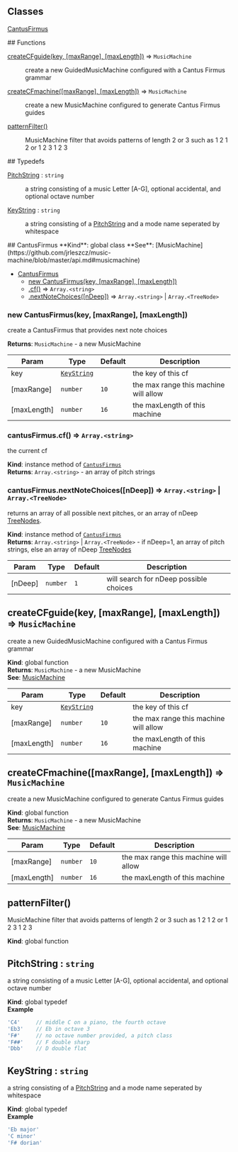## Classes
<dl>
<dt><a href="#CantusFirmus">CantusFirmus</a></dt>
<dd></dd>
</dl>
## Functions
<dl>
<dt><a href="#createCFguide">createCFguide(key, [maxRange], [maxLength])</a> ⇒ <code>MusicMachine</code></dt>
<dd><p>create a new GuidedMusicMachine configured with a Cantus Firmus grammar</p>
</dd>
<dt><a href="#createCFmachine">createCFmachine([maxRange], [maxLength])</a> ⇒ <code>MusicMachine</code></dt>
<dd><p>create a new MusicMachine configured to generate Cantus Firmus guides</p>
</dd>
<dt><a href="#patternFilter">patternFilter()</a></dt>
<dd><p>MusicMachine filter that avoids patterns of length 2 or 3
such as 1 2 1 2 or 1 2 3 1 2 3</p>
</dd>
</dl>
## Typedefs
<dl>
<dt><a href="#PitchString">PitchString</a> : <code>string</code></dt>
<dd><p>a string consisting of a music Letter [A-G], optional accidental,
                                and optional octave number</p>
</dd>
<dt><a href="#KeyString">KeyString</a> : <code>string</code></dt>
<dd><p>a string consisting of a <a href="#PitchString">PitchString</a> and a mode name
                              seperated by whitespace</p>
</dd>
</dl>
<a name="CantusFirmus"></a>
## CantusFirmus
**Kind**: global class  
**See**: [MusicMachine](https://github.com/jrleszcz/music-machine/blob/master/api.md#musicmachine)  

* [CantusFirmus](#CantusFirmus)
  * [new CantusFirmus(key, [maxRange], [maxLength])](#new_CantusFirmus_new)
  * [.cf()](#CantusFirmus+cf) ⇒ <code>Array.&lt;string&gt;</code>
  * [.nextNoteChoices([nDeep])](#CantusFirmus+nextNoteChoices) ⇒ <code>Array.&lt;string&gt;</code> &#124; <code>Array.&lt;TreeNode&gt;</code>

<a name="new_CantusFirmus_new"></a>
### new CantusFirmus(key, [maxRange], [maxLength])
create a CantusFirmus that provides next note choices

**Returns**: <code>MusicMachine</code> - a new MusicMachine  

| Param | Type | Default | Description |
| --- | --- | --- | --- |
| key | <code>[KeyString](#KeyString)</code> |  | the key of this cf |
| [maxRange] | <code>number</code> | <code>10</code> | the max range this machine will allow |
| [maxLength] | <code>number</code> | <code>16</code> | the maxLength of this machine |

<a name="CantusFirmus+cf"></a>
### cantusFirmus.cf() ⇒ <code>Array.&lt;string&gt;</code>
the current cf

**Kind**: instance method of <code>[CantusFirmus](#CantusFirmus)</code>  
**Returns**: <code>Array.&lt;string&gt;</code> - an array of pitch strings  
<a name="CantusFirmus+nextNoteChoices"></a>
### cantusFirmus.nextNoteChoices([nDeep]) ⇒ <code>Array.&lt;string&gt;</code> &#124; <code>Array.&lt;TreeNode&gt;</code>
returns an array of all possible next pitches, or an array of
nDeep [TreeNodes](TreeNode).

**Kind**: instance method of <code>[CantusFirmus](#CantusFirmus)</code>  
**Returns**: <code>Array.&lt;string&gt;</code> &#124; <code>Array.&lt;TreeNode&gt;</code> - if nDeep=1, an array of pitch strings, else
an array of nDeep [TreeNodes](TreeNodes)  

| Param | Type | Default | Description |
| --- | --- | --- | --- |
| [nDeep] | <code>number</code> | <code>1</code> | will search for nDeep possible choices |

<a name="createCFguide"></a>
## createCFguide(key, [maxRange], [maxLength]) ⇒ <code>MusicMachine</code>
create a new GuidedMusicMachine configured with a Cantus Firmus grammar

**Kind**: global function  
**Returns**: <code>MusicMachine</code> - a new MusicMachine  
**See**: [MusicMachine](https://github.com/jrleszcz/music-machine/blob/master/api.md#musicmachine)  

| Param | Type | Default | Description |
| --- | --- | --- | --- |
| key | <code>[KeyString](#KeyString)</code> |  | the key of this cf |
| [maxRange] | <code>number</code> | <code>10</code> | the max range this machine will allow |
| [maxLength] | <code>number</code> | <code>16</code> | the maxLength of this machine |

<a name="createCFmachine"></a>
## createCFmachine([maxRange], [maxLength]) ⇒ <code>MusicMachine</code>
create a new MusicMachine configured to generate Cantus Firmus guides

**Kind**: global function  
**Returns**: <code>MusicMachine</code> - a new MusicMachine  
**See**: [MusicMachine](https://github.com/jrleszcz/music-machine/blob/master/api.md#musicmachine)  

| Param | Type | Default | Description |
| --- | --- | --- | --- |
| [maxRange] | <code>number</code> | <code>10</code> | the max range this machine will allow |
| [maxLength] | <code>number</code> | <code>16</code> | the maxLength of this machine |

<a name="patternFilter"></a>
## patternFilter()
MusicMachine filter that avoids patterns of length 2 or 3
such as 1 2 1 2 or 1 2 3 1 2 3

**Kind**: global function  
<a name="PitchString"></a>
## PitchString : <code>string</code>
a string consisting of a music Letter [A-G], optional accidental,
                                and optional octave number

**Kind**: global typedef  
**Example**  
```js
'C4'     // middle C on a piano, the fourth octave
'Eb3'    // Eb in octave 3
'F#'     // no octave number provided, a pitch class
'F##'    // F double sharp
'Dbb'    // D double flat
```
<a name="KeyString"></a>
## KeyString : <code>string</code>
a string consisting of a [PitchString](#PitchString) and a mode name
                              seperated by whitespace

**Kind**: global typedef  
**Example**  
```js
'Eb major'
'C minor'
'F# dorian'
```
